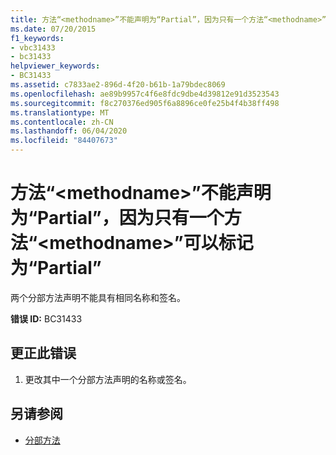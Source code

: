 ```yaml
---
title: 方法“<methodname>”不能声明为“Partial”，因为只有一个方法“<methodname>”可以标记为“Partial”
ms.date: 07/20/2015
f1_keywords:
- vbc31433
- bc31433
helpviewer_keywords:
- BC31433
ms.assetid: c7833ae2-896d-4f20-b61b-1a79bdec8069
ms.openlocfilehash: ae89b9957c4f6e8fdc9dbe4d39812e91d3523543
ms.sourcegitcommit: f8c270376ed905f6a8896ce0fe25b4f4b38ff498
ms.translationtype: MT
ms.contentlocale: zh-CN
ms.lasthandoff: 06/04/2020
ms.locfileid: "84407673"
---
```

# <a name="method-methodname-cannot-be-declared-partial-because-only-one-method-methodname-can-be-marked-partial"></a>方法“\<methodname>”不能声明为“Partial”，因为只有一个方法“\<methodname>”可以标记为“Partial”
两个分部方法声明不能具有相同名称和签名。  
  
 **错误 ID:** BC31433  
  
## <a name="to-correct-this-error"></a>更正此错误  
  
1. 更改其中一个分部方法声明的名称或签名。  
  
## <a name="see-also"></a>另请参阅

- [分部方法](../programming-guide/language-features/procedures/partial-methods.md)
